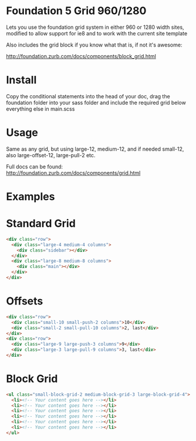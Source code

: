 Foundation 5 Grid 960/1280
====================

Lets you use the foundation grid system in either 960 or 1280 width sites, modified to allow support for ie8 and to work with the current site template

Also includes the grid block if you know what that is, if not it's awesome:

http://foundation.zurb.com/docs/components/block_grid.html

Install
=======

Copy the conditional statements into the head of your doc, drag the foundation folder into your sass folder and include the required grid below everything else in main.scss

Usage
=====

Same as any grid, but using large-12, medium-12, and if needed small-12, also large-offset-12, large-pull-2 etc.

Full docs can be found: http://foundation.zurb.com/docs/components/grid.html


Examples
=======


Standard Grid
=======
```html
<div class="row">
  <div class="large-4 medium-4 columns">
    <div class="sidebar"></div>
  </div>
  <div class="large-8 medium-8 columns">
    <div class="main"></div>
  </div>
</div>
```

Offsets
=======
```html
<div class="row">
  <div class="small-10 small-push-2 columns">10</div>
  <div class="small-2 small-pull-10 columns">2, last</div>
</div>
<div class="row">
  <div class="large-9 large-push-3 columns">9</div>
  <div class="large-3 large-pull-9 columns">3, last</div>
</div>
```
Block Grid
=======
```html
<ul class="small-block-grid-2 medium-block-grid-3 large-block-grid-4">
  <li><!-- Your content goes here --></li>
  <li><!-- Your content goes here --></li>
  <li><!-- Your content goes here --></li>
  <li><!-- Your content goes here --></li>
  <li><!-- Your content goes here --></li>
  <li><!-- Your content goes here --></li>
</ul>
```

